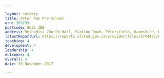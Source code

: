 ```yaml
---

layout: nursery
title: Peter Pan Pre-School
urn: 109793
postcode: GU32 3EB
address: Methodist Church Hall, Station Road, Petersfield, Hampshire, GU32 3EB
latestReportUrl: https://reports.ofsted.gov.uk/provider/files/2744421/urn/109793.pdf
teaching: 4
development: 4
leadership: 4
outcomes: 4
overall: 4
date: 29 November 2017

---
```

